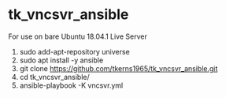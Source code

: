 # tk_vncsvr_ansible

For use on bare Ubuntu 18.04.1 Live Server

 1. sudo add-apt-repository universe
 2. sudo apt install -y ansible
 3. git clone https://github.com/tkerns1965/tk_vncsvr_ansible.git
 4. cd tk_vncsvr_ansible/
 5. ansible-playbook -K vncsvr.yml 
